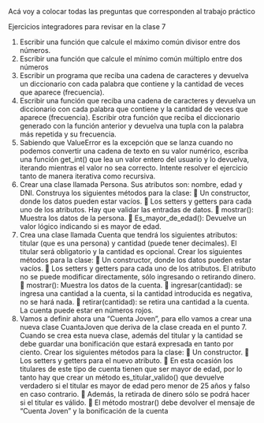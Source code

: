 Acá voy a colocar todas las preguntas que corresponden al trabajo práctico

Ejercicios integradores para revisar en la clase 7
1. Escribir una función que calcule el máximo común divisor entre dos números.
2. Escribir una función que calcule el mínimo común múltiplo entre dos números
3. Escribir un programa que reciba una cadena de caracteres y devuelva un diccionario con
cada palabra que contiene y la cantidad de veces que aparece (frecuencia).
4. Escribir una función que reciba una cadena de caracteres y devuelva un diccionario con cada
palabra que contiene y la cantidad de veces que aparece (frecuencia). Escribir otra función
que reciba el diccionario generado con la función anterior y devuelva una tupla con la
palabra más repetida y su frecuencia.
5. Sabiendo que ValueError es la excepción que se lanza cuando no podemos convertir una
cadena de texto en su valor numérico, escriba una función get_int() que lea un valor entero
del usuario y lo devuelva, iterando mientras el valor no sea correcto. Intente resolver el
ejercicio tanto de manera iterativa como recursiva.
6. Crear una clase llamada Persona. Sus atributos son: nombre, edad y DNI. Construya los
siguientes métodos para la clase:
 Un constructor, donde los datos pueden estar vacíos.
 Los setters y getters para cada uno de los atributos. Hay que validar las entradas de
datos.
 mostrar(): Muestra los datos de la persona.
 Es_mayor_de_edad(): Devuelve un valor lógico indicando si es mayor de edad.
7. Crea una clase llamada Cuenta que tendrá los siguientes atributos: titular (que es una persona) y cantidad (puede tener decimales). El titular será obligatorio y la cantidad es
opcional. Crear los siguientes métodos para la clase:
 Un constructor, donde los datos pueden estar vacíos.
 Los setters y getters para cada uno de los atributos. El atributo no se puede modificar
directamente, sólo ingresando o retirando dinero.
 mostrar(): Muestra los datos de la cuenta.
 ingresar(cantidad): se ingresa una cantidad a la cuenta, si la cantidad introducida es
negativa, no se hará nada.
 retirar(cantidad): se retira una cantidad a la cuenta. La cuenta puede estar en números
rojos.
8. Vamos a definir ahora una “Cuenta Joven”, para ello vamos a crear una nueva clase
CuantaJoven que deriva de la clase creada en el punto 7. Cuando se crea esta nueva clase,
además del titular y la cantidad se debe guardar una bonificación que estará expresada en
tanto por ciento. Crear los siguientes métodos para la clase:
 Un constructor.
 Los setters y getters para el nuevo atributo.
 En esta ocasión los titulares de este tipo de cuenta tienen que ser mayor de edad, por lo
tanto hay que crear un método es_titular_valido() que devuelve verdadero si el titular es
mayor de edad pero menor de 25 años y falso en caso contrario.
 Además, la retirada de dinero sólo se podrá hacer si el titular es válido.
 El método mostrar() debe devolver el mensaje de “Cuenta Joven” y la bonificación de la
cuenta